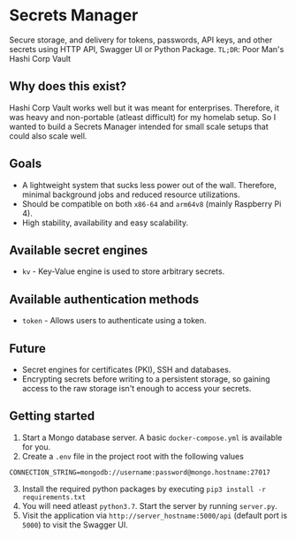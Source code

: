 # Secrets Manager
Secure storage, and delivery for tokens, passwords, API keys, and other secrets using HTTP API, Swagger UI or Python Package.
`TL;DR`: Poor Man's Hashi Corp Vault 

## Why does this exist?
Hashi Corp Vault works well but it was meant for enterprises. Therefore, it was heavy and non-portable (atleast difficult) for my homelab setup. So I wanted to build a Secrets Manager intended for small scale setups that could also scale well. 

## Goals
- A lightweight system that sucks less power out of the wall. Therefore, minimal background jobs and reduced resource utilizations.
- Should be compatible on both `x86-64` and `arm64v8` (mainly Raspberry Pi 4).
- High stability, availability and easy scalability.      

## Available secret engines
- `kv` - Key-Value engine is used to store arbitrary secrets.

## Available authentication methods
- `token` - Allows users to authenticate using a token.

## Future
- Secret engines for certificates (PKI), SSH and databases.
- Encrypting secrets before writing to a persistent storage, so gaining access to the raw storage isn't enough to access your secrets.

## Getting started
1. Start a Mongo database server. A basic `docker-compose.yml` is available for you. 
2. Create a `.env` file in the project root with the following values
```
CONNECTION_STRING=mongodb://username:password@mongo.hostname:27017
```
3. Install the required python packages by executing `pip3 install -r requirements.txt`
4. You will need atleast `python3.7`. Start the server by running `server.py`.
5. Visit the application via `http://server_hostname:5000/api` (default port is `5000`) to visit the Swagger UI. 